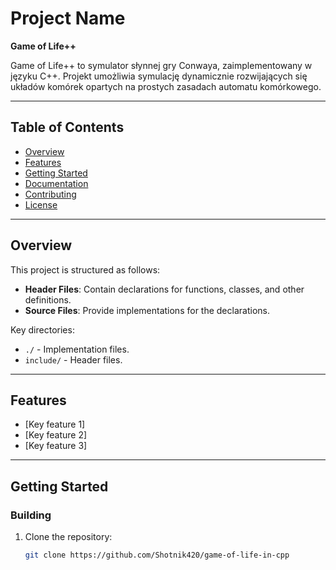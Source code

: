 # Project Name

**Game of Life++**

Game of Life++ to symulator słynnej gry Conwaya, zaimplementowany w języku C++. Projekt umożliwia symulację dynamicznie rozwijających się układów komórek opartych na prostych zasadach automatu komórkowego.

---

## Table of Contents
- [Overview](#overview)
- [Features](#features)
- [Getting Started](#getting-started)
- [Documentation](#documentation)
- [Contributing](#contributing)
- [License](#license)

---

## Overview

This project is structured as follows:

- **Header Files**: Contain declarations for functions, classes, and other definitions.
- **Source Files**: Provide implementations for the declarations.

Key directories:
- `./` - Implementation files.
- `include/` - Header files.

---

## Features

- [Key feature 1]
- [Key feature 2]
- [Key feature 3]

---

## Getting Started


### Building
1. Clone the repository:
   ```bash
   git clone https://github.com/Shotnik420/game-of-life-in-cpp
